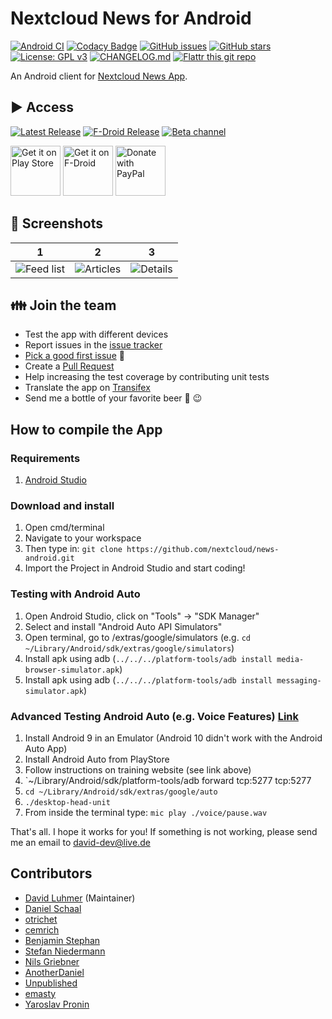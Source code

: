 # Nextcloud News for Android

[![Android CI](https://github.com/nextcloud/news-android/workflows/Android%20CI/badge.svg)](https://github.com/nextcloud/news-android/actions)
[![Codacy Badge](https://api.codacy.com/project/badge/Grade/2bb65782750445c99e80dab29f6701a6)](https://www.codacy.com/app/Nextcloud/news-android?utm_source=github.com&amp;utm_medium=referral&amp;utm_content=nextcloud/news-android&amp;utm_campaign=Badge_Grade)
[![GitHub issues](https://img.shields.io/github/issues/nextcloud/news-android.svg)](https://github.com/nextcloud/news-android/issues)
[![GitHub stars](https://img.shields.io/github/stars/nextcloud/news-android.svg)](https://github.com/nextcloud/news-android/stargazers)
[![License: GPL v3](https://img.shields.io/badge/License-GPL%20v3-blue.svg)](https://www.gnu.org/licenses/gpl-3.0)
[![CHANGELOG.md](https://img.shields.io/badge/Changelog-CHANGELOG.md-informational)](CHANGELOG.md)
[![Flattr this git repo](https://img.shields.io/badge/Flattr-Donate-success)](https://flattr.com/submit/auto?user_id=david-dev&url=https://github.com/owncloud/News-Android-App&title=News-Android-App&language=JAVA&tags=github&category=software)

An Android client for [Nextcloud News App](https://github.com/nextcloud/news/).

## ▶️ Access

[![Latest Release](https://img.shields.io/github/v/release/nextcloud/news-android?label=latest+release&sort=semver&display_name=release)](https://github.com/nextcloud/news-android/releases)
[![F-Droid Release](https://img.shields.io/f-droid/v/de.luhmer.owncloudnewsreader)](https://f-droid.org/de/packages/de.luhmer.owncloudnewsreader/)
[![Beta channel](https://img.shields.io/badge/Play%0DStore-Beta%0Dchannel-informational)](https://play.google.com/apps/testing/de.luhmer.owncloudnewsreader)

[<img src="https://play.google.com/intl/en_us/badges/images/generic/en_badge_web_generic.png"
      alt="Get it on Play Store"
      height="80">](https://play.google.com/store/apps/details?id=de.luhmer.owncloudnewsreader&pcampaignid=MKT-Other-global-all-co-prtnr-py-PartBadge-Mar2515-1)
[<img src="https://f-droid.org/badge/get-it-on.png"
      alt="Get it on F-Droid"
      height="80">](https://f-droid.org/app/de.luhmer.owncloudnewsreader)
[<img src="https://raw.githubusercontent.com/stefan-niedermann/paypal-donate-button/master/paypal-donate-button.png"
      alt="Donate with PayPal"
      height="80">](https://www.paypal.com/donate?hosted_button_id=5TJ6LTEVTDF5J)


## 👀 Screenshots

| 1 | 2 | 3 |
| --- | --- | --- |
| ![Feed list](https://raw.githubusercontent.com/nextcloud/news-android/master/fastlane/metadata/android/en-US/images/phoneScreenshots/1_en-US.png) | ![Articles](https://raw.githubusercontent.com/nextcloud/news-android/master/fastlane/metadata/android/en-US/images/phoneScreenshots/2_en-US.png) | ![Details](https://raw.githubusercontent.com/nextcloud/news-android/master/fastlane/metadata/android/en-US/images/phoneScreenshots/4_en-US.png) |

## 👪 Join the team
* Test the app with different devices
* Report issues in the [issue tracker](https://github.com/nextcloud/news-android/issues)
* [Pick a good first issue](https://github.com/nextcloud/news-android/labels/good%20first%20issue) :notebook:
* Create a [Pull Request](https://opensource.guide/how-to-contribute/#opening-a-pull-request)
* Help increasing the test coverage by contributing unit tests
* Translate the app on [Transifex](https://app.transifex.com/nextcloud/nextcloud/)
* Send me a bottle of your favorite beer :beers: :wink:

## How to compile the App

### Requirements

1. [Android Studio](https://developer.android.com/studio/)

### Download and install

1. Open cmd/terminal
2. Navigate to your workspace
3. Then type in: `git clone https://github.com/nextcloud/news-android.git`
4. Import the Project in Android Studio and start coding!
   
### Testing with Android Auto

1. Open Android Studio, click on "Tools" -> "SDK Manager"
2. Select and install "Android Auto API Simulators"
3. Open terminal, go to <android-sdk>/extras/google/simulators (e.g. `cd ~/Library/Android/sdk/extras/google/simulators`)
4. Install apk using adb (`../../../platform-tools/adb install media-browser-simulator.apk`)
5. Install apk using adb (`../../../platform-tools/adb install messaging-simulator.apk`)

### Advanced Testing Android Auto (e.g. Voice Features) [Link](https://developer.android.com/training/cars/testing)

1. Install Android 9 in an Emulator (Android 10 didn't work with the Android Auto App)
2. Install Android Auto from PlayStore
3. Follow instructions on training website (see link above)
4. `~/Library/Android/sdk/platform-tools/adb forward tcp:5277 tcp:5277
5. `cd ~/Library/Android/sdk/extras/google/auto`
6. `./desktop-head-unit`
7. From inside the terminal type: `mic play ./voice/pause.wav`

That's all. I hope it works for you! If something is not working, please send me an email to david-dev@live.de


## Contributors

* [David Luhmer](https://github.com/David-Development) (Maintainer)
* [Daniel Schaal](https://github.com/schaal)
* [otrichet](https://github.com/otrichet)
* [cemrich](https://github.com/cemrich)
* [Benjamin Stephan](https://github.com/b3nson)
* [Stefan Niedermann](https://github.com/stefan-niedermann)
* [Nils Griebner](https://github.com/NilsGriebner)
* [AnotherDaniel](https://github.com/AnotherDaniel)
* [Unpublished](https://github.com/Unpublished)
* [emasty](https://github.com/emasty)
* [Yaroslav Pronin](https://github.com/proninyaroslav)

